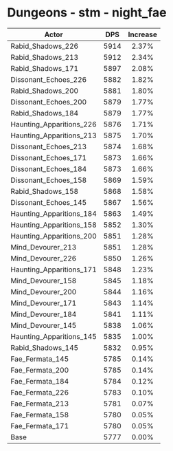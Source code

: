 # Dungeons - stm - night_fae
| Actor | DPS | Increase |
|---|:---:|:---:|
|Rabid_Shadows_226|5914|2.37%|
|Rabid_Shadows_213|5912|2.34%|
|Rabid_Shadows_171|5897|2.08%|
|Dissonant_Echoes_226|5882|1.82%|
|Rabid_Shadows_200|5881|1.80%|
|Dissonant_Echoes_200|5879|1.77%|
|Rabid_Shadows_184|5879|1.77%|
|Haunting_Apparitions_226|5876|1.71%|
|Haunting_Apparitions_213|5875|1.70%|
|Dissonant_Echoes_213|5874|1.68%|
|Dissonant_Echoes_171|5873|1.66%|
|Dissonant_Echoes_184|5873|1.66%|
|Dissonant_Echoes_158|5869|1.59%|
|Rabid_Shadows_158|5868|1.58%|
|Dissonant_Echoes_145|5867|1.56%|
|Haunting_Apparitions_184|5863|1.49%|
|Haunting_Apparitions_158|5852|1.30%|
|Haunting_Apparitions_200|5851|1.28%|
|Mind_Devourer_213|5851|1.28%|
|Mind_Devourer_226|5850|1.26%|
|Haunting_Apparitions_171|5848|1.23%|
|Mind_Devourer_158|5845|1.18%|
|Mind_Devourer_200|5844|1.16%|
|Mind_Devourer_171|5843|1.14%|
|Mind_Devourer_184|5841|1.11%|
|Mind_Devourer_145|5838|1.06%|
|Haunting_Apparitions_145|5835|1.00%|
|Rabid_Shadows_145|5832|0.95%|
|Fae_Fermata_145|5785|0.14%|
|Fae_Fermata_200|5785|0.14%|
|Fae_Fermata_184|5784|0.12%|
|Fae_Fermata_226|5783|0.10%|
|Fae_Fermata_213|5781|0.07%|
|Fae_Fermata_158|5780|0.05%|
|Fae_Fermata_171|5780|0.05%|
|Base|5777|0.00%|
